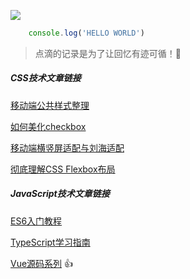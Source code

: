 
![](https://gimg2.baidu.com/image_search/src=http%3A%2F%2Fn.sinaimg.cn%2Fsinakd20200719ac%2F242%2Fw641h401%2F20200719%2F9df9-iwpcxks3710483.jpg&refer=http%3A%2F%2Fn.sinaimg.cn&app=2002&size=f9999,10000&q=a80&n=0&g=0n&fmt=jpeg)
```javascript
	console.log('HELLO WORLD')
```
> 点滴的记录是为了让回忆有迹可循！:smiling_face_with_three_hearts:


##### CSS技术文章链接

[移动端公共样式整理](https://juejin.cn/post/6990256017460166687) 

[如何美化checkbox](https://juejin.cn/post/7035650204829220877)

[移动端横竖屏适配与刘海适配](https://juejin.cn/post/7020210152410185742)

[彻底理解CSS Flexbox布局](https://juejin.cn/post/7004622232378966046)

##### JavaScript技术文章链接
[ES6入门教程](https://es6.ruanyifeng.com/)

[TypeScript学习指南](https://juejin.cn/post/7031787942691471396)

[Vue源码系列](https://vue-js.com/learn-vue/) :thumbsup:
